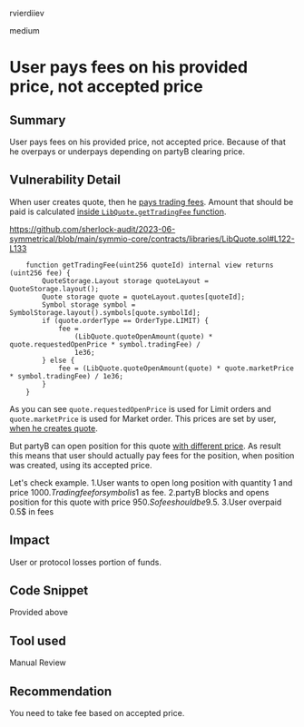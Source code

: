 rvierdiiev

medium

# User pays fees on his provided price, not accepted price

## Summary
User pays fees on his provided price, not accepted price. Because of that he overpays or underpays depending on partyB clearing price.
## Vulnerability Detail
When user creates quote, then he [pays trading fees](https://github.com/sherlock-audit/2023-06-symmetrical/blob/main/symmio-core/contracts/facets/PartyA/PartyAFacetImpl.sol#L119). Amount that should be paid is calculated [inside `LibQuote.getTradingFee` function](https://github.com/sherlock-audit/2023-06-symmetrical/blob/main/symmio-core/contracts/libraries/LibQuote.sol#L144).

https://github.com/sherlock-audit/2023-06-symmetrical/blob/main/symmio-core/contracts/libraries/LibQuote.sol#L122-L133
```soldity
    function getTradingFee(uint256 quoteId) internal view returns (uint256 fee) {
        QuoteStorage.Layout storage quoteLayout = QuoteStorage.layout();
        Quote storage quote = quoteLayout.quotes[quoteId];
        Symbol storage symbol = SymbolStorage.layout().symbols[quote.symbolId];
        if (quote.orderType == OrderType.LIMIT) {
            fee =
                (LibQuote.quoteOpenAmount(quote) * quote.requestedOpenPrice * symbol.tradingFee) /
                1e36;
        } else {
            fee = (LibQuote.quoteOpenAmount(quote) * quote.marketPrice * symbol.tradingFee) / 1e36;
        }
    }
```

As you can see `quote.requestedOpenPrice` is used for Limit orders and `quote.marketPrice` is used for Market order.
This prices are set by user, [when he creates quote](https://github.com/sherlock-audit/2023-06-symmetrical/blob/main/symmio-core/contracts/facets/PartyA/PartyAFacetImpl.sol#L48).  

But partyB can open position for this quote [with different price](https://github.com/sherlock-audit/2023-06-symmetrical/blob/main/symmio-core/contracts/facets/PartyB/PartyBFacetImpl.sol#L136-L146). 
As result this means that user should actually pay fees for the position, when position was created, using its accepted price.

Let's check example.
1.User wants to open long position with quantity 1 and price 1000$. Trading fee for symbol is 1%. So user pays 10$ as fee.
2.partyB blocks and opens position for this quote with price 950$. So fee should be 9.5$.
3.User overpaid 0.5$ in fees
## Impact
User or protocol losses portion of funds.
## Code Snippet
Provided above
## Tool used

Manual Review

## Recommendation
You need to take fee based on accepted price.